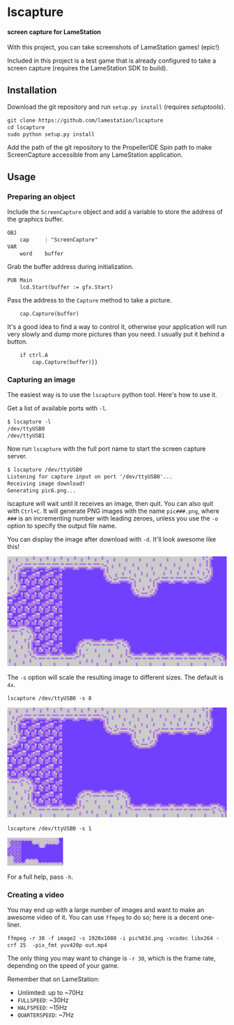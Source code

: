 # lscapture
#### screen capture for LameStation

With this project, you can take screenshots of LameStation games! (epic!)

Included in this project is a test game that is already configured to take a 
screen capture (requires the LameStation SDK to build).

## Installation

Download the git repository and run `setup.py install` (requires *setuptools*).

    git clone https://github.com/lamestation/lscapture
    cd lscapture
    sudo python setup.py install

Add the path of the git repository to the PropellerIDE Spin path to make 
ScreenCapture accessible from any LameStation application.

## Usage

### Preparing an object

Include the `ScreenCapture` object and add a variable to store the address of 
the graphics buffer.

    OBJ
        cap     : "ScreenCapture"
    VAR
        word    buffer

Grab the buffer address during initialization.

    PUB Main
        lcd.Start(buffer := gfx.Start)

Pass the address to the `Capture` method to take a picture.

        cap.Capture(buffer)

It's a good idea to find a way to control it, otherwise your application will 
run very slowly and dump more pictures than you need. I usually put it behind
a button.

        if ctrl.A
            cap.Capture(buffer)}}

### Capturing an image

The easiest way is to use the `lscapture` python tool. Here's how to use it.

Get a list of available ports with `-l`.

    $ lscapture -l
    /dev/ttyUSB0
    /dev/ttyUSB1

Now run `lscapture` with the full port name to start the screen capture server.

    $ lscapture /dev/ttyUSB0
    Listening for capture input on port '/dev/ttyUSB0'...
    Receiving image download!
    Generating pic6.png...

lscapture will wait until it receives an image, then quit. You can also quit 
with `Ctrl+C`. It will generate PNG images with the name `pic###.png`, where
`###` is an incrementing number with leading zeroes, unless you use the `-o`
option to specify the output file name.

You can display the image after download with `-d`. It'll look awesome like 
this!

![](images/map_4x.png)

The `-s` option will scale the resulting image to different sizes. The default 
is `4x`.

    lscapture /dev/ttyUSB0 -s 8

![](images/map_8x.png)

    lscapture /dev/ttyUSB0 -s 1

![](images/map_1x.png)

For a full help, pass `-h`.

### Creating a video

You may end up with a large number of images and want to make an awesome video 
of it. You can use `ffmpeg` to do so; here is a decent one-liner.

    ffmpeg -r 30 -f image2 -s 1920x1080 -i pic%03d.png -vcodec libx264 -crf 25  -pix_fmt yuv420p out.mp4

The only thing you may want to change is `-r 30`, which is the frame rate, 
depending on the speed of your game.

Remember that on LameStation:

- Unlimited: up to ~70Hz
- `FULLSPEED`: ~30Hz
- `HALFSPEED`: ~15Hz
- `QUARTERSPEED`: ~7Hz


